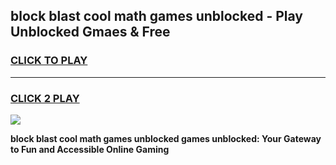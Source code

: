 
## block blast cool math games unblocked - Play Unblocked Gmaes & Free
<h3>
<a href="https://premium.freeplayer.one?title=block_blast_cool_math_games_unblocked&ref=20F">CLICK TO PLAY</a></h3>
<hr>

<h3>
<a href="https://premium.freeplayer.one?title=block_blast_cool_math_games_unblocked&ref=20F">CLICK 2 PLAY</a>
  
</h3>

<a href="https://premium.freeplayer.one?title=block_blast_cool_math_games_unblocked&ref=20F/"><img src="https://clearcache.store/games.png"></a>


**block blast cool math games unblocked games unblocked: Your Gateway to Fun and Accessible Online Gaming**
